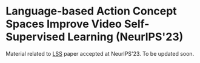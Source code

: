 # Language-based Action Concept Spaces Improve Video Self-Supervised Learning (NeurIPS'23)

Material related to [LSS](https://arxiv.org/abs/2307.10922) paper accepted at NeurIPS'23. To be updated soon.

